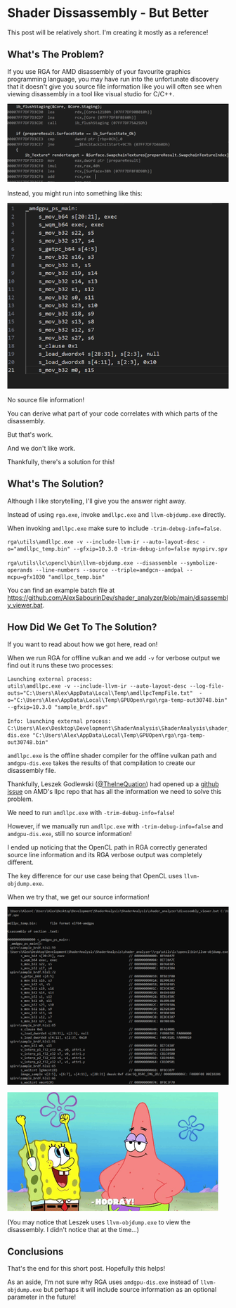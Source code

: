 # Shader Dissassembly - But Better

This post will be relatively short. I'm creating it mostly as a reference!

## What's The Problem?

If you use RGA for AMD disassembly of your favourite graphics programming language, you may have run into the unfortunate discovery that it doesn't give you source file information like you will often see when viewing disassembly in a tool like visual studio for C/C++.

![](ShaderDisassemblySourceInformation_Assets/ExampleCPU.PNG)

Instead, you might run into something like this:

![](ShaderDisassemblySourceInformation_Assets/RGA_ISAOutput.PNG)

No source file information!

You can derive what part of your code correlates with which parts of the disassembly.

But that's work.

And we don't like work.

Thankfully, there's a solution for this!

## What's The Solution?

Although I like storytelling, I'll give you the answer right away.

Instead of using `rga.exe`, invoke `amdllpc.exe` and `llvm-objdump.exe` directly.

When invoking `amdllpc.exe` make sure to include `-trim-debug-info=false`.

```
rga\utils\amdllpc.exe -v --include-llvm-ir --auto-layout-desc -o="amdllpc_temp.bin" --gfxip=10.3.0 -trim-debug-info=false myspirv.spv

rga\utils\lc\opencl\bin\llvm-objdump.exe --disassemble --symbolize-operands --line-numbers --source --triple=amdgcn--amdpal --mcpu=gfx1030 "amdllpc_temp.bin"
```

You can find an example batch file at https://github.com/AlexSabourinDev/shader_analyzer/blob/main/disassembly_viewer.bat.

## How Did We Get To The Solution?

If you want to read about how we got here, read on!

When we run RGA for offline vulkan and we add `-v` for verbose output we find out it runs these two processes:

```
Launching external process:
utils\amdllpc.exe -v --include-llvm-ir --auto-layout-desc --log-file-outs="C:\Users\Alex\AppData\Local\Temp\amdllpcTempFile.txt"  -o="C:\Users\Alex\AppData\Local\Temp\GPUOpen\rga\rga-temp-out30748.bin" --gfxip=10.3.0 "sample_brdf.spv"

Info: launching external process:
C:\Users\Alex\Desktop\Development\ShaderAnalysis\ShaderAnalysis\shader_analyzer\rga\utils\lc\disassembler\amdgpu-dis.exe "C:\Users\Alex\AppData\Local\Temp\GPUOpen\rga\rga-temp-out30748.bin"
```

`amdllpc.exe` is the offline shader compiler for the offline vulkan path and `amdgpu-dis.exe` takes the results of that compilation to create our disassembly file.

Thankfully, Leszek Godlewski ([@TheIneQuation](https://mastodon.gamedev.place/@TheIneQuation)) had opened up a [github issue](https://github.com/GPUOpen-Drivers/llpc/issues/513) on AMD's llpc repo that has all the information we need to solve this problem.

We need to run `amdllpc.exe` with `-trim-debug-info=false`!

However, if we manually run `amdllpc.exe` with `-trim-debug-info=false` and `amdgpu-dis.exe`, still no source information!

I ended up noticing that the OpenCL path in RGA correctly generated source line information and its RGA verbose output was completely different.

The key difference for our use case being that OpenCL uses `llvm-objdump.exe`.

When we try that, we get our source information!

![](ShaderDisassemblySourceInformation_Assets/LLVMObjDump_ISAOutput.PNG)

![](ShaderDisassemblySourceInformation_Assets/hooray_spongebob.gif)

(You may notice that Leszek uses `llvm-objdump.exe` to view the disassembly. I didn't notice that at the time...)

## Conclusions

That's the end for this short post. Hopefully this helps!

As an aside, I'm not sure why RGA uses `amdgpu-dis.exe` instead of `llvm-objdump.exe` but perhaps it will include source information as an optional parameter in the future!

